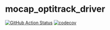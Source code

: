 # mocap_optitrack_driver

[![GitHub Action
Status](https://github.com/MOCAP4ROS2-Project/mocap_optitrack_driver/actions/workflows/main.yaml/badge.svg)](https://github.com/MOCAP4ROS2-Project/mocap_optitrack_driver)
[![codecov](https://codecov.io/gh/MOCAP4ROS2-Project/mocap_optitrack_driver/main/graph/badge.svg)](https://codecov.io/gh/MOCAP4ROS2-Project/mocap_optitrack_driver)

